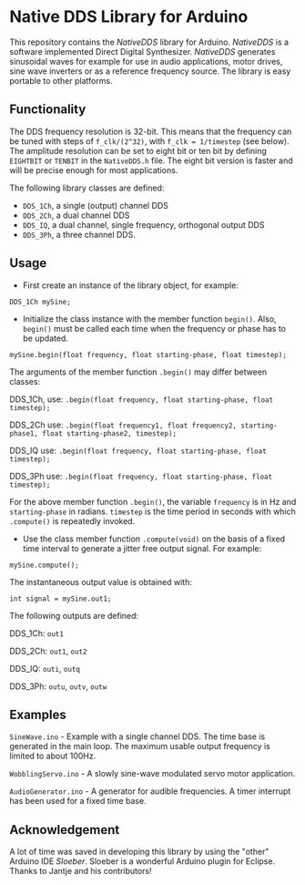 # Native DDS Library for Arduino
This repository contains the *NativeDDS* library for Arduino. *NativeDDS* is a software implemented Direct Digital Synthesizer. *NativeDDS* generates sinusoidal waves for example for use in audio applications, motor drives, sine wave inverters or as a reference frequency source. The library is easy portable to other platforms.

## Functionality
The DDS frequency resolution is 32-bit. This means that the frequency can be tuned with steps of `f_clk/(2^32)`, with `f_clk = 1/timestep` (see below). The amplitude resolution can be set to eight bit or ten bit by defining `EIGHTBIT` or `TENBIT` in the `NativeDDS.h` file. The eight bit version is faster and will be precise enough for most applications.

The following library classes are defined:

- `DDS_1Ch`,    a single (output) channel DDS
- `DDS_2Ch`,    a dual channel DDS
- `DDS_IQ`,     a dual channel, single frequency, orthogonal output DDS
- `DDS_3Ph`,    a three channel DDS.

## Usage
- First create an instance of the library object, for example:

```
DDS_1Ch mySine;
```

- Initialize the class instance with the member function `begin()`. Also, `begin()` must be called each time when the frequency or phase has to be updated.

```
mySine.begin(float frequency, float starting-phase, float timestep);
```

The arguments of the member function `.begin()` may differ between classes:


DDS_1Ch, use: `.begin(float frequency, float starting-phase, float timestep);`

DDS_2Ch use: `.begin(float frequency1, float frequency2, starting-phase1, float starting-phase2, timestep);`

DDS_IQ use: `.begin(float frequency, float starting-phase, float timestep);`

DDS_3Ph use: `.begin(float frequency, float starting-phase, float timestep);`


For the above member function `.begin()`, the variable `frequency` is in Hz and `starting-phase` in radians. `timestep` is the time period in seconds with which `.compute()` is repeatedly invoked.

- Use the class member function `.compute(void)` on the basis of a fixed time interval to generate a jitter free output signal. For example:

```
mySine.compute();
```

The instantaneous output value is obtained with:

```
int signal = mySine.out1;
```

The following outputs are defined:

DDS_1Ch: `out1`

DDS_2Ch: `out1`, `out2`

DDS_IQ: `outi`, `outq`

DDS_3Ph: `outu`, `outv`, `outw`

## Examples
`SineWave.ino` - Example with a single channel DDS. The time base is generated in the main loop. The maximum usable output frequency is limited to about 100Hz.

`WobblingServo.ino` - A slowly sine-wave modulated servo motor application.

`AudioGenerator.ino` - A generator for audible frequencies. A timer interrupt has been used for a fixed time base.

## Acknowledgement
A lot of time was saved in developing this library by using the "other" Arduino IDE *Sloeber*. Sloeber is a wonderful Arduino plugin for Eclipse. Thanks to Jantje and his contributors! 
